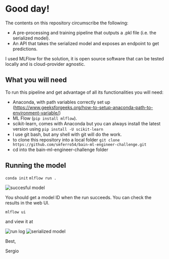 # Good day!

The contents on this repository circumscribe the following:

- A pre-processing and training pipeline that outputs a .pkl file (i.e. the serialized model). 
- An API that takes the serialized model and exposes an endpoint to get predictions.

I used MLFlow for the solution, it is open source software that can be tested locally and is cloud-provider agnostic. 

## What you will need

To run this pipeline and get advantage of all its functionalities you will need:

- Anaconda, with path variables correctly set up (https://www.geeksforgeeks.org/how-to-setup-anaconda-path-to-environment-variable/)
- ML Flow (`pip install mlflow`).
- scikit-learn, comes with Anaconda but you can always install the latest version using `pip install -U scikit-learn`
- I use git bash, but any shell with git will do the work.
- to clone this repository into a local folder `git clone https://github.com/smferro54/bain-ml-engineer-challenge.git`
- cd into the bain-ml-engineer-challenge folder

## Running the model

`conda init`
`mlflow run .`

![succesful model](./example_images/mlflow_run_success.jpg)

You should get a model ID when the run succeeds. You can check the results in the web UI. 

`mlflow ui`

and view it at [](http://localhost:5000/)

![run log](./example_images/matching_run.jpg)
![serialized model](./example_images/model_pkl.jpg)

Best,

Sergio
